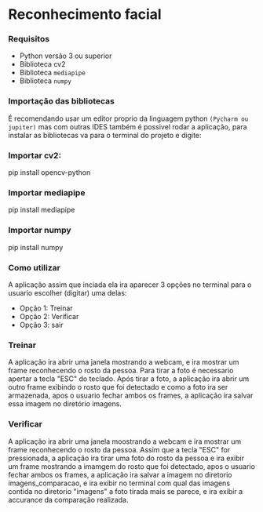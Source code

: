 # Reconhecimento facial

### Requisitos
 - Python versão 3 ou superior
 - Biblioteca cv2
 - Biblioteca ``mediapipe`` 
 - Biblioteca ``numpy``

### Importação das  bibliotecas
É recomendando usar um editor proprio da linguagem python ``(Pycharm ou jupiter)`` mas com outras IDES também é possivel rodar a aplicação, para instalar as bibliotecas va para o terminal do projeto e digite:

### Importar cv2:

pip install opencv-python

### Importar mediapipe

pip install mediapipe

### Importar numpy

pip install numpy

### Como utilizar 

A aplicação assim que inciada ela ira aparecer 3 opções no terminal para o usuario escolher (digitar) uma delas:

- Opção 1: Treinar
- Opção 2: Verificar
- Opção 3: sair

### Treinar

A aplicação ira abrir uma janela mostrando a webcam, e ira mostrar um frame reconhecendo o rosto da pessoa. Para tirar a foto é necessario apertar a tecla "ESC" do teclado. Após tirar a foto, a aplicação ira abrir um outro frame exibindo o rosto que foi detectado e como a foto ira ser armazenada,
apos o usuario fechar ambos os frames, a aplicação ira salvar essa imagem no diretório imagens.

### Verificar

A aplicação ira abrir uma janela moostrando a webcam e ira mostrar um frame reconhecendo o rosto da pessoa. Assim que a tecla "ESC" for pressionada, a aplicação ira tirar uma foto do rosto da pessoa e ira exibir um frame mostrando a imamgem do rosto que foi detectado,
apos o usuario fechar ambos os frames, a aplicação ira salvar a imagem no diretorio imagens_comparacao, e ira exibir no terminal com qual das imagens contida no diretorio "imagens" a foto tirada mais se parece, e ira exibir a accurance da comparação realizada.
